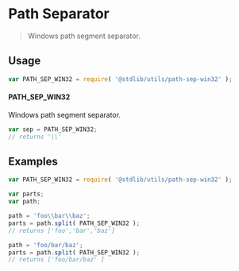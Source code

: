 # Path Separator

> Windows path segment separator.


<!-- <usage> -->

## Usage

``` javascript
var PATH_SEP_WIN32 = require( '@stdlib/utils/path-sep-win32' );
```

#### PATH_SEP_WIN32

Windows path segment separator.

``` javascript
var sep = PATH_SEP_WIN32;
// returns '\\'
```

<!-- </usage> -->


<!-- <examples> -->

## Examples

``` javascript
var PATH_SEP_WIN32 = require( '@stdlib/utils/path-sep-win32' );

var parts;
var path;

path = 'foo\\bar\\baz';
parts = path.split( PATH_SEP_WIN32 );
// returns ['foo','bar','baz']

path = 'foo/bar/baz';
parts = path.split( PATH_SEP_WIN32 );
// returns ['foo/bar/baz' ]
```

<!-- </examples> -->

<!-- <links> -->

<!-- </links> -->
